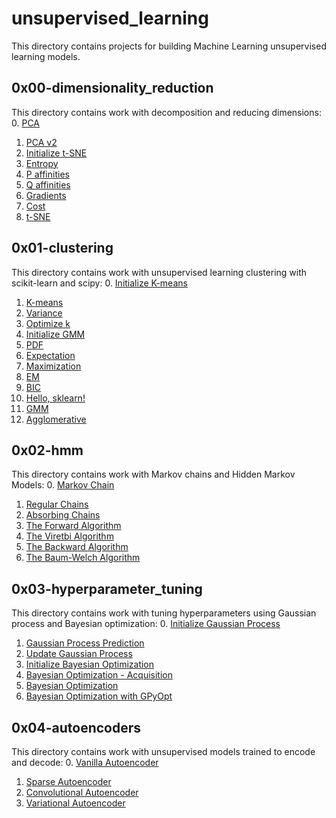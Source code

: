 # unsupervised_learning
This directory contains projects for building Machine Learning unsupervised learning models.

## 0x00-dimensionality_reduction
This directory contains work with decomposition and reducing dimensions:
0. [PCA](/unsupervised_learning/0x00-dimensionality_reduction/0-pca.py)
1. [PCA v2](/unsupervised_learning/0x00-dimensionality_reduction/1-pca.py)
2. [Initialize t-SNE](/unsupervised_learning/0x00-dimensionality_reduction/0-pca.py)
3. [Entropy](/unsupervised_learning/0x00-dimensionality_reduction/3-entropy.py)
4. [P affinities](/unsupervised_learning/0x00-dimensionality_reduction/4-P_affinities.py)
5. [Q affinities](/unsupervised_learning/0x00-dimensionality_reduction/5-Q_affinities.py)
6. [Gradients](/unsupervised_learning/0x00-dimensionality_reduction/6-grads.py)
7. [Cost](/unsupervised_learning/0x00-dimensionality_reduction/7-cost.py)
8. [t-SNE](/unsupervised_learning/0x00-dimensionality_reduction/8-tsne.py)

## 0x01-clustering
This directory contains work with unsupervised learning clustering with scikit-learn and scipy:
0. [Initialize K-means](/unsupervised_learning/0x01-clustering/0-initialize.py)
1. [K-means](/unsupervised_learning/0x01-clustering/1-kmeans.py)
2. [Variance](/unsupervised_learning/0x01-clustering/2-variance.py)
3. [Optimize k](/unsupervised_learning/0x01-clustering/3-optimum.py)
4. [Initialize GMM](/unsupervised_learning/0x01-clustering/4-initialize.py)
5. [PDF](/unsupervised_learning/0x01-clustering/5-pdf.py)
6. [Expectation](/unsupervised_learning/0x01-clustering/6-expectation.py)
7. [Maximization](/unsupervised_learning/0x01-clustering/7-maximization.py)
8. [EM](/unsupervised_learning/0x01-clustering/8-EM.py)
9. [BIC](/unsupervised_learning/0x01-clustering/9-BIC.py)
10. [Hello, sklearn!](/unsupervised_learning/0x01-clustering/10-kmeans.py)
11. [GMM](/unsupervised_learning/0x01-clustering/11-gmm.py)
12. [Agglomerative](/unsupervised_learning/0x01-clustering/12-agglomerative.py)

## 0x02-hmm
This directory contains work with Markov chains and Hidden Markov Models:
0. [Markov Chain](/unsupervised_learning/0x02-hmm/0-markov_chain.py)
1. [Regular Chains](/unsupervised_learning/0x02-hmm/1-regular.py)
2. [Absorbing Chains](/unsupervised_learning/0x02-hmm/2-absorbing.py)
3. [The Forward Algorithm](/unsupervised_learning/0x02-hmm/3-forward.py)
4. [The Viretbi Algorithm](/unsupervised_learning/0x02-hmm/4-viterbi.py)
5. [The Backward Algorithm](/unsupervised_learning/0x02-hmm/5-backward.py)
6. [The Baum-Welch Algorithm](/unsupervised_learning/0x02-hmm/6-baum-welch.py)

## 0x03-hyperparameter_tuning
This directory contains work with tuning hyperparameters using Gaussian process and Bayesian optimization:
0. [Initialize Gaussian Process](/unsupervised_learning/0x03-hyperparameter_tuning/0-gp.py)
1. [Gaussian Process Prediction](/unsupervised_learning/0x03-hyperparameter_tuning/1-gp.py)
2. [Update Gaussian Process](/unsupervised_learning/0x03-hyperparameter_tuning/2-gp.py)
3. [Initialize Bayesian Optimization](/unsupervised_learning/0x03-hyperparameter_tuning/3-bayes_opt.py)
4. [Bayesian Optimization - Acquisition](/unsupervised_learning/0x03-hyperparameter_tuning/4-bayes_opt.py)
5. [Bayesian Optimization](/unsupervised_learning/0x03-hyperparameter_tuning/5-bayes_opt.py)
6. [Bayesian Optimization with GPyOpt]()

## 0x04-autoencoders
This directory contains work with unsupervised models trained to encode and decode:
0. [Vanilla Autoencoder](/unsupervised_learning/0x04-autoencoders/0-vanilla.py)
1. [Sparse Autoencoder](/unsupervised_learning/0x04-autoencoders/1-sparse.py)
2. [Convolutional Autoencoder](/unsupervised_learning/0x04-autoencoders/2-convolutional.py)
3. [Variational Autoencoder](/unsupervised_learning/0x04-autoencoders/3-variational.py)
